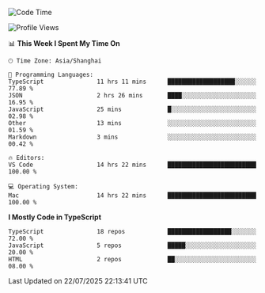 <!--START_SECTION:waka-->
![Code Time](http://img.shields.io/badge/Code%20Time-8%2C001%20hrs%2011%20mins-blue)

![Profile Views](http://img.shields.io/badge/Profile%20Views-1-blue)

📊 **This Week I Spent My Time On** 

```text
🕑︎ Time Zone: Asia/Shanghai

💬 Programming Languages: 
TypeScript               11 hrs 11 mins      ███████████████████░░░░░░   77.89 % 
JSON                     2 hrs 26 mins       ████░░░░░░░░░░░░░░░░░░░░░   16.95 % 
JavaScript               25 mins             █░░░░░░░░░░░░░░░░░░░░░░░░   02.98 % 
Other                    13 mins             ░░░░░░░░░░░░░░░░░░░░░░░░░   01.59 % 
Markdown                 3 mins              ░░░░░░░░░░░░░░░░░░░░░░░░░   00.42 % 

🔥 Editors: 
VS Code                  14 hrs 22 mins      █████████████████████████   100.00 % 

💻 Operating System: 
Mac                      14 hrs 22 mins      █████████████████████████   100.00 % 
```

**I Mostly Code in TypeScript** 

```text
TypeScript               18 repos            ██████████████████░░░░░░░   72.00 % 
JavaScript               5 repos             █████░░░░░░░░░░░░░░░░░░░░   20.00 % 
HTML                     2 repos             ██░░░░░░░░░░░░░░░░░░░░░░░   08.00 % 
```




 Last Updated on 22/07/2025 22:13:41 UTC
<!--END_SECTION:waka-->
